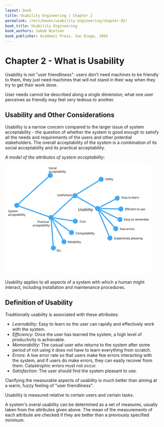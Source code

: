 ```yaml
---
layout: book
title: Usability Engineering | Chapter 2
permalink: /rmit/books/usability-engineering/chapter-02/
book_title: Usability Engineering
book_authors: Jakob Nielsen
book_publisher: Academic Press, San Diego, 1993
---
```


# Chapter 2 - What is Usability

Usability is not "user friendliness": users don't need machines to be friendly to them, they just need machines that will not stand in their way when they try to get their work done.

User needs cannot be described along a single dimension; what one user perceives as friendly may feel very tedious to another.

## Usability and Other Considerations

Usability is a narrow concern compared to the larger issue of system acceptability - the question of whether the system is good enough to satisfy all the needs and requirements of the users and other potential stakeholders. The overall acceptability of the system is a combination of its social acceptability and its practical acceptability.


_A model of the attributes of system acceptability:_

<img src="./System_Acceptability_Attributes.svg" width="480"/>

Usability applies to all aspects of a system with which a human might interact, including installation and maintenance procedures.

## Definition of Usability

Traditionally usability is associated with these attributes:

* _Learnability_: Easy to learn so the user can rapidly and effectively work with the system.
* _Efficiency_: Once the user has learned the system, a high level of productivity is achievable.
* _Memorability_: The casual user who returns to the system after some period of not using it does not have to learn everything from scratch.
* _Errors_: A low error rate so that users make few errors interacting with the system, and if users do make errors, they can easily recover from them. Catastrophic errors must not occur.
* _Satisfaction_: The user should find the system pleasant to use.

Clarifying the measurable aspects of usability is much better than aiming at a warm, fuzzy feeling of "user friendliness".

Usability is measured relative to certain users and certain tasks.

A system's overal usability can be determined as a set of measures, usually taken from the attributes given above. The mean of the measurements of each attribute are checked if they are better than a previously specified minimum.


